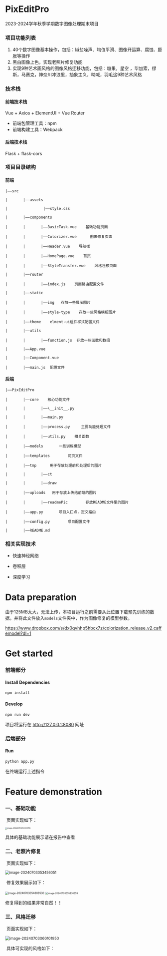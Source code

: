 # PixEditPro

2023-2024学年秋季学期数字图像处理期末项目

### 项目功能列表

1.  40个数字图像基本操作，包括：椒盐噪声、均值平滑、图像开运算、腐蚀、膨胀等操作
2.  黑白图像上色，实现老照片修复功能
3.  实现9种艺术画风格的图像风格迁移功能，包括：糖果，星空 ，毕加索，缪斯，马赛克，神奈川冲浪里，抽象主义，呐喊，羽毛这9种艺术风格

### 技术栈

#### 前端技术栈

Vue + Axios + ElementUI + Vue Router

- 前端包管理工具：npm
- 前端构建工具：Webpack

#### 后端技术栈

Flask + flask-cors

### 项目目录结构

#### 前端

```
|——src

|		|——assets

|				 |——style.css

|		|——components

|		|		|——BasicTask.vue    基础功能页面

|		|		|——Colorizer.vue      图像修复页面

|		|		|——Header.vue    导航栏

|		|		|——HomePage.vue    首页

|		|		|——StyleTransfer.vue    风格迁移页面

|		|——router

|		|		|——index.js    页面路由配置文件

|		|——static

|		|		|——img   存放一些展示图片

|		|		|——style-type    存放一些风格模板图片

|		|——theme    elment-ui组件样式配置文件

|		|——utils

|		|		|——function.js  存放一些函数和数组

|		|——App.vue  

|		|——Component.vue

|		|——main.js  配置文件
```



#### 后端

```
|——PixEditPro

|		|——core    核心功能文件

|		|		|——\__init__.py

|		|		|——main.py

|		|		|——process.py     主要功能处理文件

|		|		|——utils.py	   相关函数

|		|——models		一些训练模型

|		|——templates		网页文件

|		|——tmp		用于存放处理前和处理后的图片

|		|		|——ct

|		|		|——draw

|		|——uploads	 用于存放上传给前端的图片

|		|		|——readmePic		存放README文件里的图片

|		|——app.py		项目入口点，定义路由

|		|——config.py 		项目配置文件

|		|——README.md
```



### 相关实现技术

- 快速神经网络

- 卷积层

- 深度学习

  

# Data preparation

由于125MB太大，无法上传，本项目运行之前需要从此位置下载预先训练的数据。并将此文件放入`models`文件夹中，作为图像修复的模型参数。

https://www.dropbox.com/s/dx0qvhhp5hbcx7z/colorization_release_v2.caffemodel?dl=1



# Get started

### 前端部分

#### Install Dependencies

```
npm install
```

#### Develop

```
npm run dev
```

项目将运行在 http://127.0.0.1:8080 网址



### 后端部分

#### Run

```
python app.py
```

在终端运行上述指令



# Feature demonstration

### 一、基础功能

​	页面实现如下：

<img src="uploads\readmePic\basic-page.png" alt="image-20240703053323116" style="zoom:40%;" />

具体的基础功能展示请在报告中查看

### 二、老照片修复

​	页面实现如下：

<img src="uploads\readmePic\colorizer-page.png" alt="image-20240703053456051" style="zoom:80%;" />

​	修复效果展示如下：

<img src="uploads\readmePic\color1.png" alt="image-20240703054808530" style="zoom:60%;" />

<img src="uploads\readmePic\color2.png" alt="image-20240703055838359" style="zoom:50%;" />

修复得到的结果非常自然！！

### 三、风格迁移

​	页面实现如下：

<img src="uploads\readmePic\transfer-page.png" alt="image-20240703060101950" style="zoom:85%;" />

​	具体可实现的风格如下：

